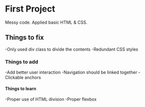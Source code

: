 # First Project

Messy code. Applied basic HTML & CSS.

## Things to fix

-Only used div class to divide the contents
-Redundant CSS styles

### Things to add

-Add better user interaction
-Navigation should be linked together
-Clickable anchors

#### Things to learn

-Proper use of HTML division
-Proper flexbox